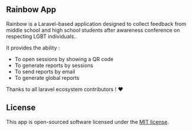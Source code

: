 
## Rainbow App

Rainbow is a Laravel-based application designed to collect feedback from middle school and high school students after awareness conference on respecting LGBT individuals..

It provides the ability :  

- To open sessions by showing a QR code
- To generate reports by sessions
- To send reports by email
- To generate global reports

Thanks to all laravel ecosystem contributors ! ❤️

## License

This app is open-sourced software licensed under the [MIT license](https://opensource.org/licenses/MIT).
